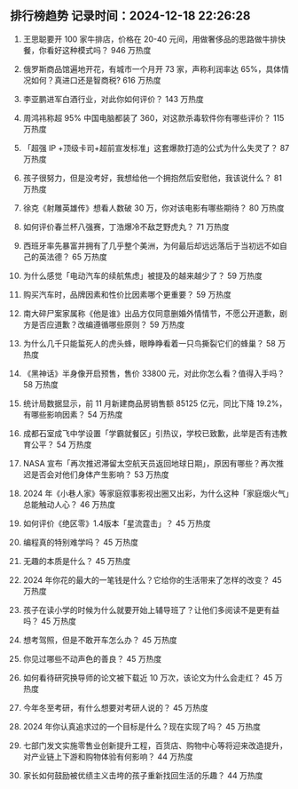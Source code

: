 
## 排行榜趋势 记录时间：2024-12-18 22:26:28
  
  1. 王思聪要开 100 家牛排店，价格在 20-40 元间，用做奢侈品的思路做牛排快餐，你看好这种模式吗？ 946 万热度
    
  2. 俄罗斯商品馆遍地开花，有城市一个月开 73 家，声称利润率达 65%，具体情况如何？真进口还是智商税? 616 万热度
    
  3. 李亚鹏进军白酒行业，对此你如何评价？ 143 万热度
    
  4. 周鸿祎称超 95% 中国电脑都装了 360，对这款杀毒软件你有哪些评价？ 115 万热度
    
  5. 「超强 IP +顶级卡司+超前宣发标准」这套爆款打造的公式为什么失灵了？ 87 万热度
    
  6. 孩子很努力，但是没考好，我想给他一个拥抱然后安慰他，我该说什么？ 81 万热度
    
  7. 徐克《射雕英雄传》想看人数破 30 万，你对该电影有哪些期待？ 80 万热度
    
  8. 如何评价春兰杯八强赛，丁浩爆冷不敌芝野虎丸？ 71 万热度
    
  9. 西班牙率先暴富并拥有了几乎整个美洲，为何最后却远远落后于当初远不如自己的英法德？ 65 万热度
    
  10. 为什么感觉「电动汽车的续航焦虑」被提及的越来越少了？ 59 万热度
    
  11. 购买汽车时，品牌因素和性价比因素哪个更重要？ 59 万热度
    
  12. 南大碎尸案家属称《他是谁》出品方仅同意删婚外情情节，不愿公开道歉，剧方是否应道歉？改编遵循哪些原则？ 59 万热度
    
  13. 为什么几千只能蜇死人的虎头蜂，眼睁睁看着一只鸟撕裂它们的蜂巢？ 58 万热度
    
  14. 《黑神话》半身像开启预售，售价 33800 元，对此你怎么看？值得入手吗？ 58 万热度
    
  15. 统计局数据显示，前 11 月新建商品房销售额 85125 亿元，同比下降 19.2%，有哪些影响因素？ 54 万热度
    
  16. 成都石室成飞中学设置「学霸就餐区」引热议，学校已致歉，此举是否有违教育公平？ 54 万热度
    
  17. NASA 宣布「再次推迟滞留太空航天员返回地球日期」，原因有哪些？再次推迟是否会对他们身体产生影响？ 53 万热度
    
  18. 2024 年《小巷人家》等家庭叙事影视出圈又出彩，为什么这种「家庭烟火气」总能触动人心？ 46 万热度
    
  19. 如何评价《绝区零》1.4版本「星流霆击」？ 45 万热度
    
  20. 编程真的特别难学吗？ 45 万热度
    
  21. 无趣的本质是什么？ 45 万热度
    
  22. 2024 年你花的最大的一笔钱是什么？它给你的生活带来了怎样的改变？ 45 万热度
    
  23. 孩子在读小学的时候为什么就要开始上辅导班了？让他们多阅读不是更有益吗？ 45 万热度
    
  24. 想考驾照，但是不敢开车怎么办？ 45 万热度
    
  25. 你见过哪些不动声色的善良？ 45 万热度
    
  26. 如何看待研究换导师的论文被下载近 10 万次，该论文为什么会走红？ 45 万热度
    
  27. 今年冬至考研，有什么想要对考研人说的？ 45 万热度
    
  28. 2024 年你认真追求过的一个目标是什么？现在实现了吗？ 45 万热度
    
  29. 七部门发文实施零售业创新提升工程，百货店、购物中心等将迎来改造提升，对产业链上下游和购物体验有何影响？ 44 万热度
    
  30. 家长如何鼓励被优绩主义击垮的孩子重新找回生活的乐趣？ 44 万热度
    